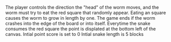 The player controls the direction the "head" of the worm moves, and the worm must try to eat the red square that randomly appear. 
Eating an square causes the worm to grow in length by one. 
The game ends if the worm crashes into the edge of the board or into itself.
Everytime the snake consumes the red square the point is displated at the bottom left of the canvas.
Intial point score is set to 0
Intial snake length is 5 blocks
